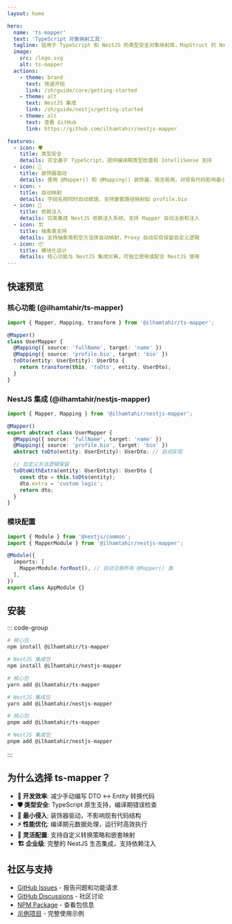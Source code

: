```yaml
---
layout: home

hero:
  name: 'ts-mapper'
  text: 'TypeScript 对象映射工具'
  tagline: 适用于 TypeScript 和 NestJS 的类型安全对象映射库，MapStruct 的 Node.js 替代方案
  image:
    src: /logo.svg
    alt: ts-mapper
  actions:
    - theme: brand
      text: 快速开始
      link: /zh/guide/core/getting-started
    - theme: alt
      text: NestJS 集成
      link: /zh/guide/nestjs/getting-started
    - theme: alt
      text: 查看 GitHub
      link: https://github.com/ilhamtahir/nestjs-mapper

features:
  - icon: 🛡️
    title: 类型安全
    details: 完全基于 TypeScript，提供编译期类型检查和 IntelliSense 支持
  - icon: 🎯
    title: 装饰器驱动
    details: 使用 @Mapper() 和 @Mapping() 装饰器，简洁易用，对现有代码影响最小
  - icon: ⚡
    title: 自动映射
    details: 字段名相同时自动赋值，支持嵌套路径映射如 profile.bio
  - icon: 🔄
    title: 依赖注入
    details: 完美集成 NestJS 依赖注入系统，支持 Mapper 自动注册和注入
  - icon: 🏗️
    title: 抽象类支持
    details: 支持抽象类和空方法体自动映射，Proxy 自动实现保留自定义逻辑
  - icon: 📦
    title: 模块化设计
    details: 核心功能与 NestJS 集成分离，可独立使用或配合 NestJS 使用
---
```


## 快速预览

### 核心功能 (@ilhamtahir/ts-mapper)

```typescript
import { Mapper, Mapping, transform } from '@ilhamtahir/ts-mapper';

@Mapper()
class UserMapper {
  @Mapping({ source: 'fullName', target: 'name' })
  @Mapping({ source: 'profile.bio', target: 'bio' })
  toDto(entity: UserEntity): UserDto {
    return transform(this, 'toDto', entity, UserDto);
  }
}
```

### NestJS 集成 (@ilhamtahir/nestjs-mapper)

```typescript
import { Mapper, Mapping } from '@ilhamtahir/nestjs-mapper';

@Mapper()
export abstract class UserMapper {
  @Mapping({ source: 'fullName', target: 'name' })
  @Mapping({ source: 'profile.bio', target: 'bio' })
  abstract toDto(entity: UserEntity): UserDto; // 自动实现

  // 自定义方法逻辑保留
  toDtoWithExtra(entity: UserEntity): UserDto {
    const dto = this.toDto(entity);
    dto.extra = 'custom logic';
    return dto;
  }
}
```

### 模块配置

```typescript
import { Module } from '@nestjs/common';
import { MapperModule } from '@ilhamtahir/nestjs-mapper';

@Module({
  imports: [
    MapperModule.forRoot(), // 自动注册所有 @Mapper() 类
  ],
})
export class AppModule {}
```

## 安装

::: code-group

```bash [npm]
# 核心包
npm install @ilhamtahir/ts-mapper

# NestJS 集成包
npm install @ilhamtahir/nestjs-mapper
```

```bash [yarn]
# 核心包
yarn add @ilhamtahir/ts-mapper

# NestJS 集成包
yarn add @ilhamtahir/nestjs-mapper
```

```bash [pnpm]
# 核心包
pnpm add @ilhamtahir/ts-mapper

# NestJS 集成包
pnpm add @ilhamtahir/nestjs-mapper
```

:::

## 为什么选择 ts-mapper？

- **🚀 开发效率**: 减少手动编写 DTO ↔ Entity 转换代码
- **🛡️ 类型安全**: TypeScript 原生支持，编译期错误检查
- **🎯 最小侵入**: 装饰器驱动，不影响现有代码结构
- **⚡ 性能优化**: 编译期元数据处理，运行时高效执行
- **🔧 灵活配置**: 支持自定义转换策略和嵌套映射
- **🏗️ 企业级**: 完整的 NestJS 生态集成，支持依赖注入

## 社区与支持

- [GitHub Issues](https://github.com/ilhamtahir/nestjs-mapper/issues) - 报告问题和功能请求
- [GitHub Discussions](https://github.com/ilhamtahir/nestjs-mapper/discussions) - 社区讨论
- [NPM Package](https://www.npmjs.com/package/@ilhamtahir/ts-mapper) - 查看包信息
- [示例项目](https://github.com/ilhamtahir/nestjs-mapper/tree/main/examples) - 完整使用示例

